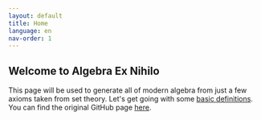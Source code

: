 ```yaml
---
layout: default
title: Home
language: en
nav-order: 1
---
```


<meta name="description" content="{{ site.description[page.language] }}">

## Welcome to Algebra Ex Nihilo

This page will be used to generate all of modern algebra from just a few axioms taken from set theory. Let's get going with some [basic definitions](basic_def.md). You can find the original GitHub page [here](welcome.md).
